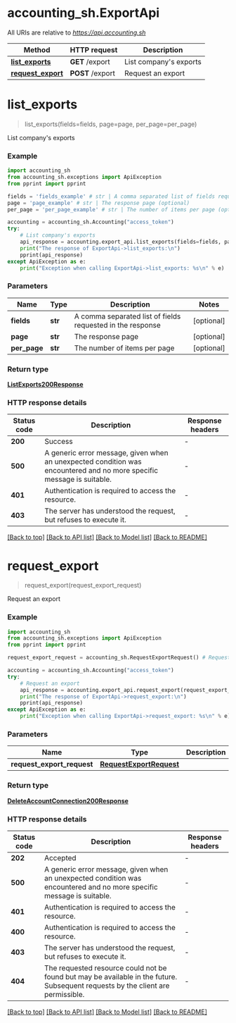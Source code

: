 # accounting_sh.ExportApi

All URIs are relative to *https://api.accounting.sh*

Method | HTTP request | Description
------------- | ------------- | -------------
[**list_exports**](ExportApi.md#list_exports) | **GET** /export | List company&#39;s exports
[**request_export**](ExportApi.md#request_export) | **POST** /export | Request an export


# **list_exports**
> list_exports(fields=fields, page=page, per_page=per_page)

List company's exports

### Example


```python
import accounting_sh
from accounting_sh.exceptions import ApiException
from pprint import pprint

fields = 'fields_example' # str | A comma separated list of fields requested in the response (optional)
page = 'page_example' # str | The response page (optional)
per_page = 'per_page_example' # str | The number of items per page (optional)

accounting = accounting_sh.Accounting("access_token")
try:
    # List company's exports
    api_response = accounting.export_api.list_exports(fields=fields, page=page, per_page=per_page)
    print("The response of ExportApi->list_exports:\n")
    pprint(api_response)
except ApiException as e:
    print("Exception when calling ExportApi->list_exports: %s\n" % e)
```



### Parameters


Name | Type | Description  | Notes
------------- | ------------- | ------------- | -------------
 **fields** | **str**| A comma separated list of fields requested in the response | [optional] 
 **page** | **str**| The response page | [optional] 
 **per_page** | **str**| The number of items per page | [optional] 

### Return type

[**ListExports200Response**](ListExports200Response.md)

### HTTP response details

| Status code | Description | Response headers |
|-------------|-------------|------------------|
**200** | Success |  -  |
**500** | A generic error message, given when an unexpected condition was encountered and no more specific message is suitable. |  -  |
**401** | Authentication is required to access the resource. |  -  |
**403** | The server has understood the request, but refuses to execute it. |  -  |

[[Back to top]](#) [[Back to API list]](../README.md#documentation-for-api-endpoints) [[Back to Model list]](../README.md#documentation-for-models) [[Back to README]](../README.md)

# **request_export**
> request_export(request_export_request)

Request an export

### Example


```python
import accounting_sh
from accounting_sh.exceptions import ApiException
from pprint import pprint

request_export_request = accounting_sh.RequestExportRequest() # RequestExportRequest | 

accounting = accounting_sh.Accounting("access_token")
try:
    # Request an export
    api_response = accounting.export_api.request_export(request_export_request)
    print("The response of ExportApi->request_export:\n")
    pprint(api_response)
except ApiException as e:
    print("Exception when calling ExportApi->request_export: %s\n" % e)
```



### Parameters


Name | Type | Description  | Notes
------------- | ------------- | ------------- | -------------
 **request_export_request** | [**RequestExportRequest**](RequestExportRequest.md)|  | 

### Return type

[**DeleteAccountConnection200Response**](DeleteAccountConnection200Response.md)

### HTTP response details

| Status code | Description | Response headers |
|-------------|-------------|------------------|
**202** | Accepted |  -  |
**500** | A generic error message, given when an unexpected condition was encountered and no more specific message is suitable. |  -  |
**401** | Authentication is required to access the resource. |  -  |
**400** | Authentication is required to access the resource. |  -  |
**403** | The server has understood the request, but refuses to execute it. |  -  |
**404** | The requested resource could not be found but may be available in the future. Subsequent requests by the client are permissible. |  -  |

[[Back to top]](#) [[Back to API list]](../README.md#documentation-for-api-endpoints) [[Back to Model list]](../README.md#documentation-for-models) [[Back to README]](../README.md)

